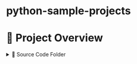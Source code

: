 # python-sample-projects

# 📁 Project Overview

<details>
  <summary>📂 Source Code Folder</summary>

  This folder contains the main application source code. It is organized as follows:



